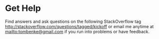 # Get Help

Find answers and ask questions on the following StackOverflow tag <http://stackoverflow.com/questions/tagged/kickoff> or email me anytime at <mailto:tombenke@gmail.com> if you run into problems or have feedback.
